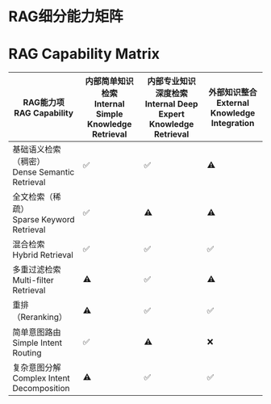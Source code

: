 # RAG细分能力矩阵
# RAG Capability Matrix

| RAG能力项<br>RAG Capability | 内部简单知识检索<br>Internal Simple Knowledge Retrieval | 内部专业知识深度检索<br>Internal Deep Expert Knowledge Retrieval | 外部知识整合<br>External Knowledge Integration |
|----------------------|------------------------------------------------|---------------------------------------------------|---------------------------------------------|
| 基础语义检索（稠密）<br>Dense Semantic Retrieval | ✅ | ✅ | ⚠️ |
| 全文检索（稀疏）<br>Sparse Keyword Retrieval | ✅ | ⚠️ | ⚠️ |
| 混合检索<br>Hybrid Retrieval | ✅ | ✅ | ✅ |
| 多重过滤检索<br>Multi-filter Retrieval | ⚠️ | ✅ | ⚠️ |
| 重排（Reranking） | ⚠️ | ✅ | ✅ |
| 简单意图路由<br>Simple Intent Routing | ✅ | ⚠️ | ❌ |
| 复杂意图分解<br>Complex Intent Decomposition | ⚠️ | ✅ | ✅ |